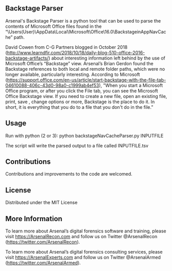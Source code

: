 ## Backstage Parser ##

Arsenal's Backstage Parser is a python tool that can be used to parse the contents of Microsoft Office files found in the “\Users\(User)\AppData\Local\Microsoft\Office\16.0\BackstageinAppNavCache” path.

David Cowen from C-G Partners blogged in October 2018 (http://www.learndfir.com/2018/10/18/daily-blog-510-office-2016-backstage-artifacts/) about interesting information left behind by the use of Microsoft Office’s “Backstage” view. Arsenal’s Brian Gerdon found the Backstage references to both local and remote folder paths, which were no longer available, particularly interesting. According to Microsoft (https://support.office.com/en-us/article/start-backstage-with-the-file-tab-04610088-406c-43d0-98a0-c1999ab4ef53), "When you start a Microsoft Office program, or after you click the File tab, you can see the Microsoft Office Backstage view. If you need to create a new file, open an existing file, print, save , change options or more, Backstage is the place to do it. In short, it is everything that you do to a file that you don't do in the file.”

## Usage ##
Run with python (2 or 3): python backstageNavCacheParser.py INPUTFILE

The script will write the parsed output to a file called INPUTFILE.tsv

## Contributions ##

Contributions and improvements to the code are welcomed.

## License ##

Distributed under the MIT License

## More Information ##

To learn more about Arsenal’s digital forensics software and training, please visit https://ArsenalRecon.com and follow us on Twitter @ArsenalRecon (https://twitter.com/ArsenalRecon).

To learn more about Arsenal’s digital forensics consulting services, please visit https://ArsenalExperts.com and follow us on Twitter @ArsenalArmed (https://twitter.com/ArsenalArmed).
